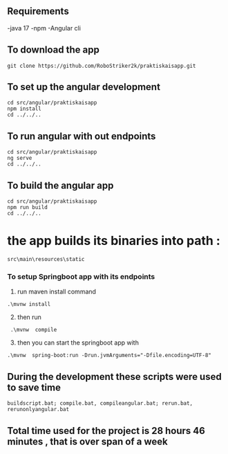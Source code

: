 ## Requirements

-java 17
-npm 
-Angular cli


## To download the app
 ```
 git clone https://github.com/RoboStriker2k/praktiskaisapp.git
```
## To set up the angular development
```
cd src/angular/praktiskaisapp
npm install
cd ../../..

```
## To run angular with out endpoints
```
cd src/angular/praktiskaisapp
ng serve
cd ../../..
```

## To build the angular app
```
cd src/angular/praktiskaisapp
npm run build
cd ../../..

```
# the app builds its binaries into path : 
```
src\main\resources\static 
```
### To setup Springboot app with its endpoints
1.  run maven install command
   
` .\mvnw install `

2. then run
   
` .\mvnw  compile`

3. then you can start the springboot app with
   
` .\mvnw  spring-boot:run -Drun.jvmArguments="-Dfile.encoding=UTF-8" `

## During the development these scripts were used to save time
```
buildscript.bat; compile.bat, compileangular.bat; rerun.bat, rerunonlyangular.bat
```


## Total time used for the project is   28 hours 46 minutes , that is over span of a week
